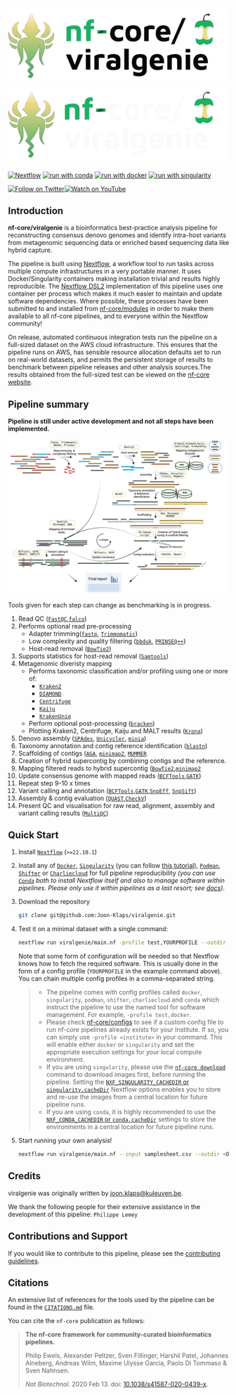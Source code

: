 # ![nf-core/viralgenie](docs/images/nf-core-viralgenie_logo_light.png#gh-light-mode-only) ![nf-core/viralgenie](docs/images/nf-core-viralgenie_logo_dark.png#gh-dark-mode-only)

<!--[![AWS CI](https://img.shields.io/badge/CI%20tests-full%20size-FF9900?labelColor=000000&logo=Amazon%20AWS)](https://nf-co.re/viralgenie/results)
[![Cite with Zenodo](http://img.shields.io/badge/DOI-10.5281/zenodo.XXXXXXX-1073c8?labelColor=000000)](https://doi.org/10.5281/zenodo.XXXXXXX)
-->
[![Nextflow](https://img.shields.io/badge/nextflow%20DSL2-%E2%89%A522.10.1-23aa62.svg)](https://www.nextflow.io/)
[![run with conda](http://img.shields.io/badge/run%20with-conda-3EB049?labelColor=000000&logo=anaconda)](https://docs.conda.io/en/latest/)
[![run with docker](https://img.shields.io/badge/run%20with-docker-0db7ed?labelColor=000000&logo=docker)](https://www.docker.com/)
[![run with singularity](https://img.shields.io/badge/run%20with-singularity-1d355c.svg?labelColor=000000)](https://sylabs.io/docs/)
<!--
[![Launch on Nextflow Tower](https://img.shields.io/badge/Launch%20%F0%9F%9A%80-Nextflow%20Tower-%234256e7)](https://tower.nf/launch?pipeline=https://github.com/nf-core/viralgenie)

[![Get help on Slack](http://img.shields.io/badge/slack-nf--core%20%23viralgenie-4A154B?labelColor=000000&logo=slack)](https://nfcore.slack.com/channels/viralgenie)
-->
[![Follow on Twitter](http://img.shields.io/badge/twitter-%40nf__core-1DA1F2?labelColor=000000&logo=twitter)](https://twitter.com/nf_core)[![Watch on YouTube](http://img.shields.io/badge/youtube-nf--core-FF0000?labelColor=000000&logo=youtube)](https://www.youtube.com/c/nf-core)

## Introduction
**nf-core/viralgenie** is a bioinformatics best-practice analysis pipeline for reconstructing consensus denovo genomes and identify intra-host variants from metagenomic sequencing data or enriched based sequencing data like hybrid capture.

The pipeline is built using [Nextflow](https://www.nextflow.io), a workflow tool to run tasks across multiple compute infrastructures in a very portable manner. It uses Docker/Singularity containers making installation trivial and results highly reproducible. The [Nextflow DSL2](https://www.nextflow.io/docs/latest/dsl2.html) implementation of this pipeline uses one container per process which makes it much easier to maintain and update software dependencies. Where possible, these processes have been submitted to and installed from [nf-core/modules](https://github.com/nf-core/modules) in order to make them available to all nf-core pipelines, and to everyone within the Nextflow community!

<!-- TODO nf-core: Add full-sized test dataset and amend the paragraph below if applicable -->

On release, automated continuous integration tests run the pipeline on a full-sized dataset on the AWS cloud infrastructure. This ensures that the pipeline runs on AWS, has sensible resource allocation defaults set to run on real-world datasets, and permits the persistent storage of results to benchmark between pipeline releases and other analysis sources.The results obtained from the full-sized test can be viewed on the [nf-core website](https://nf-co.re/viralgenie/results).

## Pipeline summary

__Pipeline is still under active development and not all steps have been implemented.__

![viral-genie-workflow](docs/images/workflow-v3.png)
<!-- TODO nf-core: Fill in short bullet-pointed list of the default steps in the pipeline -->
<!-- TODO nf-core: include the [`???`] in all steps-->

Tools given for each step can change as benchmarking is in progress.
1. Read QC ([`FastQC`](https://www.bioinformatics.babraham.ac.uk/projects/fastqc/),[`falco`](https://github.com/smithlabcode/falco))
2. Performs optional read pre-processing
   - Adapter trimming([`fastp`](https://github.com/OpenGene/fastp), [`Trimmomatic`](https://github.com/usadellab/Trimmomatic))
   - Low complexity and quality filtering ([`bbduk`](https://jgi.doe.gov/data-and-tools/software-tools/bbtools/), [`PRINSEQ++`](https://github.com/Adrian-Cantu/PRINSEQ-plus-plus))
   - Host-read removal ([`BowTie2`](http://bowtie-bio.sourceforge.net/bowtie2/))
3. Supports statistics for host-read removal ([`Samtools`](http://www.htslib.org/))
4. Metagenomic diveristy mapping
   - Performs taxonomic classification and/or profiling using one or more of:
     + [`Kraken2`](https://ccb.jhu.edu/software/kraken2/)
     + [`DIAMOND`](https://github.com/bbuchfink/diamond)
     + [`Centrifuge`](https://ccb.jhu.edu/software/centrifuge/)
     + [`Kaiju`](https://kaiju.binf.ku.dk/)
     + [`KrakenUniq`](https://github.com/fbreitwieser/krakenuniq)
   - Perform optional post-processing ([`bracken`](https://ccb.jhu.edu/software/bracken/))
   - Plotting Kraken2, Centrifuge, Kaiju and MALT results ([`Krona`](https://hpc.nih.gov/apps/kronatools.html))
5. Denovo assembly ([`SPAdes`](http://cab.spbu.ru/software/spades/), [`Unicycler`](https://github.com/rrwick/Unicycler), [`minia`](https://github.com/GATB/minia))
6. Taxonomy annotation and contig reference identification ([`blastn`](https://blast.ncbi.nlm.nih.gov/Blast.cgi?PAGE_TYPE=BlastSearch))
7. Scaffolding of contigs ([`AGA`](https://github.com/emweb/aga), [`minimap2`](https://github.com/lh3/minimap2), [`MUMMER`](https://github.com/mummer4/mummer)
8. Creation of hybrid supercontig by combining contigs and the reference.
9. Mapping filtered reads to hybrid supercontig ([`BowTie2`](http://bowtie-bio.sourceforge.net/bowtie2/),[`minimap2`](https://github.com/lh3/minimap2)
10. Update consensus genome with mapped reads ([`BCFTools`](http://samtools.github.io/bcftools/bcftools.html),[`GATK`](https://github.com/broadinstitute/gatk))
11. Repeat step 9-10 x times
12. Variant calling and annotation ([`BCFTools`](http://samtools.github.io/bcftools/bcftools.html),[`GATK`](https://github.com/broadinstitute/gatk),[`SnpEff`](http://snpeff.sourceforge.net/SnpEff.html), [`SnpSift`](http://snpeff.sourceforge.net/SnpSift.html))
13. Assembly & contig evaluation ([`QUAST`](http://quast.sourceforge.net/quast),[`CheckV`](https://bitbucket.org/berkeleylab/checkv/src/master/))
14. Present QC and visualisation for raw read, alignment, assembly and variant calling results ([`MultiQC`](http://multiqc.info/))

## Quick Start

1. Install [`Nextflow`](https://www.nextflow.io/docs/latest/getstarted.html#installation) (`>=22.10.1`)

2. Install any of [`Docker`](https://docs.docker.com/engine/installation/), [`Singularity`](https://www.sylabs.io/guides/3.0/user-guide/) (you can follow [this tutorial](https://singularity-tutorial.github.io/01-installation/)), [`Podman`](https://podman.io/), [`Shifter`](https://nersc.gitlab.io/development/shifter/how-to-use/) or [`Charliecloud`](https://hpc.github.io/charliecloud/) for full pipeline reproducibility _(you can use [`Conda`](https://conda.io/miniconda.html) both to install Nextflow itself and also to manage software within pipelines. Please only use it within pipelines as a last resort; see [docs](https://nf-co.re/usage/configuration#basic-configuration-profiles))_.

3. Download the repository
   ```bash
   git clone git@github.com:Joon-Klaps/viralgenie.git
   ```

4. Test it on a minimal dataset with a single command:

   ```bash
   nextflow run viralgenie/main.nf -profile test,YOURPROFILE --outdir <OUTDIR>
   ```

   Note that some form of configuration will be needed so that Nextflow knows how to fetch the required software. This is usually done in the form of a config profile (`YOURPROFILE` in the example command above). You can chain multiple config profiles in a comma-separated string.

   > - The pipeline comes with config profiles called `docker`, `singularity`, `podman`, `shifter`, `charliecloud` and `conda` which instruct the pipeline to use the named tool for software management. For example, `-profile test,docker`.
   > - Please check [nf-core/configs](https://github.com/nf-core/configs#documentation) to see if a custom config file to run nf-core pipelines already exists for your Institute. If so, you can simply use `-profile <institute>` in your command. This will enable either `docker` or `singularity` and set the appropriate execution settings for your local compute environment.
   > - If you are using `singularity`, please use the [`nf-core download`](https://nf-co.re/tools/#downloading-pipelines-for-offline-use) command to download images first, before running the pipeline. Setting the [`NXF_SINGULARITY_CACHEDIR` or `singularity.cacheDir`](https://www.nextflow.io/docs/latest/singularity.html?#singularity-docker-hub) Nextflow options enables you to store and re-use the images from a central location for future pipeline runs.
   > - If you are using `conda`, it is highly recommended to use the [`NXF_CONDA_CACHEDIR` or `conda.cacheDir`](https://www.nextflow.io/docs/latest/conda.html) settings to store the environments in a central location for future pipeline runs.

4. Start running your own analysis!

   ```bash
   nextflow run viralgenie/main.nf --input samplesheet.csv --outdir <OUTDIR> -profile <docker/singularity/podman/shifter/charliecloud/conda/institute>
   ```

 <!-- TODO: Make a github wiki
## Documentation

The nf-core/viralgenie pipeline comes with documentation about the pipeline [usage](https://nf-co.re/viralgenie/usage), [parameters](https://nf-co.re/viralgenie/parameters) and [output](https://nf-co.re/viralgenie/output).
-->
## Credits

viralgenie was originally written by joon.klaps@kuleuven.be.

We thank the following people for their extensive assistance in the development of this pipeline:
`Philippe Lemey`

<!-- TODO nf-core: If applicable, make list of people who have also contributed -->

## Contributions and Support

If you would like to contribute to this pipeline, please see the [contributing guidelines](.github/CONTRIBUTING.md).
<!--
For further information or help, don't hesitate to get in touch on the [Slack `#viralgenie` channel](https://nfcore.slack.com/channels/viralgenie) (you can join with [this invite](https://nf-co.re/join/slack)).
-->

## Citations

<!-- TODO nf-core: Add citation for pipeline after first release. Uncomment lines below and update Zenodo doi and badge at the top of this file. -->
<!-- If you use  nf-core/viralgenie for your analysis, please cite it using the following doi: [10.5281/zenodo.XXXXXX](https://doi.org/10.5281/zenodo.XXXXXX) -->

<!-- TODO nf-core: Add bibliography of tools and data used in your pipeline -->

An extensive list of references for the tools used by the pipeline can be found in the [`CITATIONS.md`](CITATIONS.md) file.

You can cite the `nf-core` publication as follows:

> **The nf-core framework for community-curated bioinformatics pipelines.**
>
> Philip Ewels, Alexander Peltzer, Sven Fillinger, Harshil Patel, Johannes Alneberg, Andreas Wilm, Maxime Ulysse Garcia, Paolo Di Tommaso & Sven Nahnsen.
>
> _Nat Biotechnol._ 2020 Feb 13. doi: [10.1038/s41587-020-0439-x](https://dx.doi.org/10.1038/s41587-020-0439-x).
